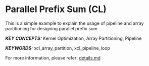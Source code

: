 Parallel Prefix Sum (CL)
======================

This is a simple example to explain the usage of pipeline and array partitioning for designing parallel prefix sum 

***KEY CONCEPTS:*** Kernel Optimization, Array Partitioning, Pipeline

***KEYWORDS:*** xcl_array_partition, xcl_pipeline_loop


For more information, please refer: [details.md][]

[details.md]: details.md

